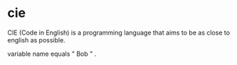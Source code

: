 # cie
CIE (Code in English) is a programming language that aims to be as close to english as possible.

  variable name equals " Bob " .
